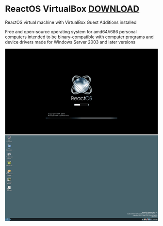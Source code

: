 # ReactOS VirtualBox [DOWNLOAD](https://github.com/Virtual-Machines/ReactOS-VirtualBox/releases/download/latest/ReactOS.ova)
ReactOS virtual machine with VirtualBox Guest Additions installed

Free and open-source operating system for amd64/i686 personal computers intended to be binary-compatible with computer programs and device drivers made for Windows Server 2003 and later versions

![Boot](https://raw.githubusercontent.com/Virtual-Machines/ReactOS-VirtualBox/master/ReactOSBoot.png)
![Desktop](https://raw.githubusercontent.com/Virtual-Machines/ReactOS-VirtualBox/master/ReactOSDesktop.png)


